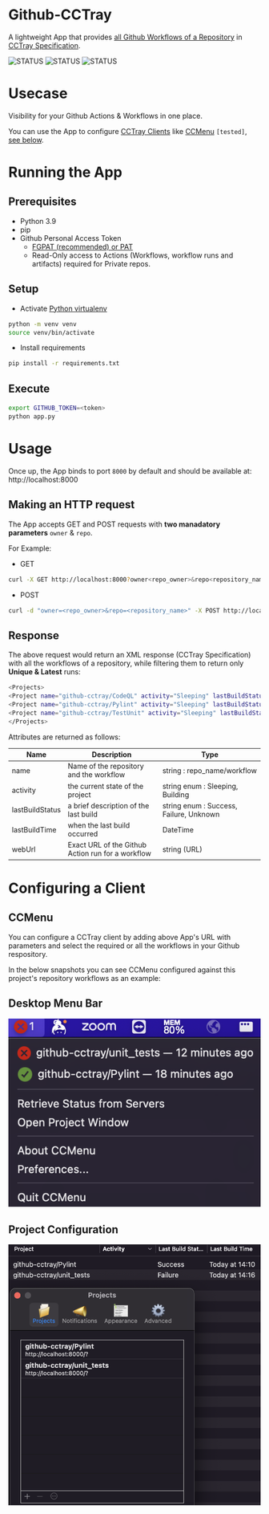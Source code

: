 # Github-CCTray

A lightweight App that provides [all Github Workflows of a Repository](https://docs.github.com/en/rest/actions/workflow-runs?apiVersion=2022-11-28#list-workflow-runs-for-a-repository) in [CCTray Specification](https://cctray.org/v1/).

![STATUS](https://github.com/mansab/github-cctray/actions/workflows/.github/workflows/pylint.yml/badge.svg)
![STATUS](https://github.com/mansab/github-cctray/actions/workflows/.github/workflows/unittests.yml/badge.svg)
![STATUS](https://github.com/mansab/github-cctray/actions/workflows/.github/workflows/codeql.yml/badge.svg)

# Usecase
Visibility for your Github Actions & Workflows in one place.

You can use the App to configure [CCTray Clients](https://cctray.org/clients/) like [CCMenu](https://ccmenu.org/) `[tested]`, [see below](#configuring-a-client-ccmenu).
# Running the App

## Prerequisites

* Python 3.9
* pip
* Github Personal Access Token
    * [FGPAT (recommended) or PAT](https://docs.github.com/en/authentication/keeping-your-account-and-data-secure/creating-a-personal-access-token)
    * Read-Only access to Actions (Workflows, workflow runs and artifacts) required for Private repos.

## Setup
 
* Activate [Python virtualenv](https://python.land/virtual-environments/virtualenv)

```bash
python -m venv venv
source venv/bin/activate
```

* Install requirements

```bash
pip install -r requirements.txt
```

## Execute

```bash
export GITHUB_TOKEN=<token>
python app.py
```

# Usage

Once up, the App binds to port `8000` by default and should be available at: http://localhost:8000

## Making an HTTP request

The App accepts GET and POST requests with **two manadatory parameters** `owner` & `repo`.

For Example:

* GET

```bash
curl -X GET http://localhost:8000?owner<repo_owner>&repo<repository_name>
```

* POST

```bash
curl -d "owner=<repo_owner>&repo=<repository_name>" -X POST http://localhost:8000
```

## Response

The above request would return an XML response (CCTray Specification) with all the workflows of a repository, while filtering them to return only **Unique & Latest** runs:

```bash
<Projects>
<Project name="github-cctray/CodeQL" activity="Sleeping" lastBuildStatus="Success" lastBuildTime="2023-05-07T23:22:02Z" webUrl="https://github.com/mansab/github-cctray/actions/runs/4909813101"/>
<Project name="github-cctray/Pylint" activity="Sleeping" lastBuildStatus="Success" lastBuildTime="2023-05-07T23:19:13Z" webUrl="https://github.com/mansab/github-cctray/actions/runs/4909813107"/>
<Project name="github-cctray/TestUnit" activity="Sleeping" lastBuildStatus="Success" lastBuildTime="2023-05-07T23:18:59Z" webUrl="https://github.com/mansab/github-cctray/actions/runs/4909813102"/>
</Projects>
```

Attributes are returned as follows:

<table>
  <thead>
    <tr>
      <th>Name</th>
      <th>Description</th>
      <th>Type</th>
    </tr>
  </thead>
  <tbody>
    <tr>
      <td>name</td>
      <td>Name of the repository and the workflow</td>
      <td>string : repo_name/workflow</td>
    </tr>
    <tr>
      <td>activity</td>
      <td>the current state of the project</td>
      <td>string enum : Sleeping, Building</td>
    </tr>
    <tr>
      <td>lastBuildStatus</td>
      <td>a brief description of the last build</td>
      <td>string enum : Success, Failure, Unknown</td>
    </tr>
    <tr>
      <td>lastBuildTime</td>
      <td>when the last build occurred</td>
      <td>DateTime</td>
    </tr>
    <tr>
      <td>webUrl</td>
      <td>Exact URL of the Github Action run for a workflow</td>
      <td>string (URL)</td>
    </tr>
  </tbody>
</table>

# Configuring a Client 

## CCMenu

You can configure a CCTray client by adding above App's URL with parameters and select the required or all the workflows in your Github respository.

In the below snapshots you can see CCMenu configured against this project's repository workflows as an example:

## Desktop Menu Bar

<img src="./images/ccmenu_desktop_menu_bar.png?raw=true" />

## Project Configuration

<img src="./images/ccmenu_projects_configuration.png?raw=true" />
